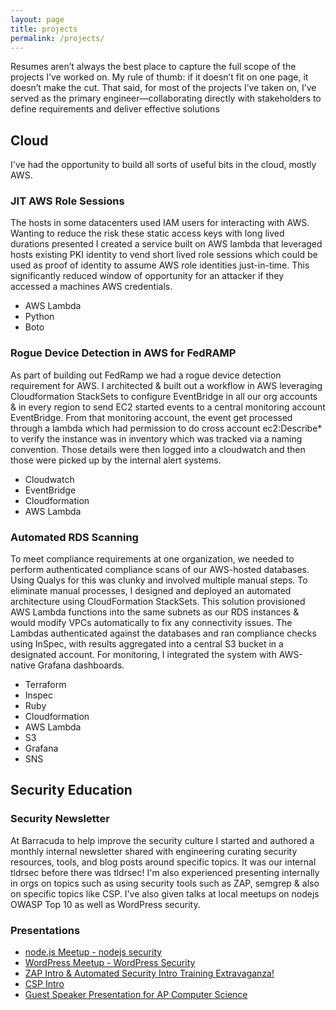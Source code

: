 ```yaml
---
layout: page
title: projects
permalink: /projects/
---
```


Resumes aren’t always the best place to capture the full scope of the projects I’ve worked on. My rule of thumb: if it doesn’t fit on one page, it doesn’t make the cut. That said, for most of the projects I’ve taken on, I’ve served as the primary engineer—collaborating directly with stakeholders to define requirements and deliver effective solutions


## Cloud
I've had the opportunity to build all sorts of useful bits in the cloud, mostly AWS.

### JIT AWS Role Sessions
The hosts in some datacenters used IAM users for interacting with AWS. Wanting to reduce the risk these static access keys with long lived durations presented I created a service built on AWS lambda that leveraged hosts existing PKI identity to vend short lived role sessions which could be used as proof of identity to assume AWS role identities just-in-time. This significantly reduced window of opportunity for an attacker if they accessed a machines AWS credentials.

- AWS Lambda
- Python
- Boto

        
### Rogue Device Detection in AWS for FedRAMP
As part of building out FedRamp we had a rogue device detection requirement for AWS. I architected & built out a workflow in AWS leveraging Cloudformation StackSets to configure EventBridge in all our org accounts & in every region to send EC2 started events to a central monitoring account EventBridge. From that monitoring account, the event get processed through a lambda which had permission to do cross account ec2:Describe* to verify the instance was in inventory which was tracked via a naming convention. Those details were then logged into a cloudwatch and then those were picked up by the internal alert systems.

- Cloudwatch
- EventBridge
- Cloudformation
- AWS Lambda


### Automated RDS Scanning
To meet compliance requirements at one organization, we needed to perform authenticated compliance scans of our AWS-hosted databases. Using Qualys for this was clunky and involved multiple manual steps. To eliminate manual processes, I designed and deployed an automated architecture using CloudFormation StackSets. This solution provisioned AWS Lambda functions into the same subnets as our RDS instances & would modify VPCs automatically to fix any connectivity issues. The Lambdas authenticated against the databases and ran compliance checks using InSpec, with results aggregated into a central S3 bucket in a designated account. For monitoring, I integrated the system with AWS-native Grafana dashboards.

- Terraform
- Inspec
- Ruby
- Cloudformation
- AWS Lambda
- S3
- Grafana
- SNS
        

## Security Education


### Security Newsletter
At Barracuda to help improve the security culture I started and authored a monthly internal newsletter shared with engineering curating security resources, tools, and blog posts around specific topics. It was our internal tldrsec before there was tldrsec! I'm also experienced presenting internally in orgs on topics such as using security tools such as ZAP, semgrep & also on specific topics like CSP. I've also given talks at local meetups on nodejs OWASP Top 10 as well as WordPress security.


### Presentations
- [node.js Meetup - nodejs security](https://docs.google.com/presentation/d/1pQcfKgEKXjw4m_AX7P9kQJqdUjF8ry08ZSqVfXGBXbk/edit?slide=id.p#slide=id.p)
- [WordPress Meetup - WordPress Security](https://docs.google.com/presentation/d/1YWiDDrFljaBcg_6GVnS-PlK4vGSU_v2xP2M0pFaGW4o/edit?usp=sharing)
- [ZAP Intro & Automated Security Intro Training Extravaganza!](https://docs.google.com/presentation/d/1HH90X1Y6a0NfNnwJC9zyjSAIfWcjJviH1RxrNJ574qY/edit?usp=sharing)
- [CSP Intro](https://docs.google.com/presentation/d/1VSAJWZIvoVt3sBG93Lh4HZQ128nhaX9DCE6Wn0q77Lo/edit?usp=sharing)
- [Guest Speaker Presentation for AP Computer Science](https://docs.google.com/presentation/d/1sCf-GV25FwNFerIXxhOP3xP5tiZczj4lIJ_0m9kVFyE/edit?slide=id.g27e984ae0cb_0_50#slide=id.g27e984ae0cb_0_50)